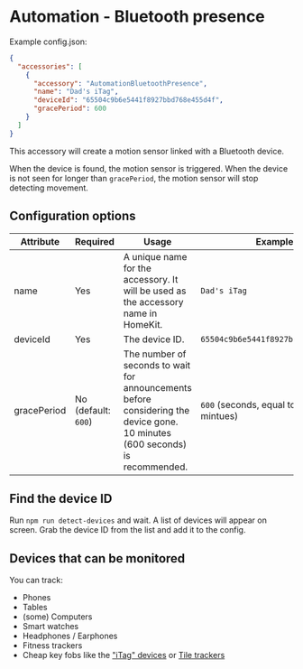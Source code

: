 
# Automation - Bluetooth presence  
  
Example config.json:  
  
```json
{
  "accessories": [
    {
      "accessory": "AutomationBluetoothPresence",
      "name": "Dad's iTag",
      "deviceId": "65504c9b6e5441f8927bbd768e455d4f",
      "gracePeriod": 600
    }
  ]
}
```

This accessory will create a motion sensor linked with a Bluetooth device.

When the device is found, the motion sensor is triggered. When the device is not seen for longer than `gracePeriod`, the motion sensor will stop detecting movement.

## Configuration options  
  
| Attribute | Required | Usage | Example |
|-----------|----------|-------|---------|
| name | Yes | A unique name for the accessory. It will be used as the accessory name in HomeKit. | `Dad's iTag` |
| deviceId | Yes | The device ID. | `65504c9b6e5441f8927bbd768e455d4f` |
| gracePeriod | No (default: `600`) | The number of seconds to wait for announcements before considering the device gone. 10 minutes (600 seconds) is recommended. | `600` (seconds, equal to 10 mintues) |

## Find the device ID
Run `npm run detect-devices` and wait. A list of devices will appear on screen. Grab the device ID from the list and add it to the config.  

## Devices that can be monitored
You can track:
- Phones
- Tables
- (some) Computers
- Smart watches
- Headphones / Earphones
- Fitness trackers
- Cheap key fobs like the ["iTag" devices](https://www.gearbest.com/itag-_gear/) or [Tile trackers](https://www.thetileapp.com/)